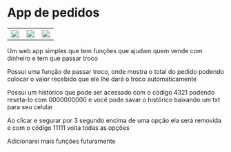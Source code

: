 # App de pedidos

<table>
  <tr>
    <td>
        <img src='https://github.com/Elvis-Almeida/App-pedidos/assets/70353348/9699a902-d2e4-4857-9a73-6570e3693eed' width='100%'>
    </td>
    <td>
        <img src='https://github.com/Elvis-Almeida/App-pedidos/assets/70353348/9f27ee68-53d6-43e2-a3d0-a068eef5e42d' width='100%'>
    </td>
    <td>
        <img src='https://github.com/Elvis-Almeida/App-pedidos/assets/70353348/eddb3465-33b9-4572-a7bb-495191ea52a1' width='100%'>
    </td>
  </tr>
</table>

Um web app simples que tem funções que ajudam quem vende com dinheiro e tem que passar troco

Possui uma função de passar troco, onde mostra o total do pedido podendo colocar o valor recebido que ele lhe dará o troco automaticamente 

Possui um historico que pode ser acessado com o código 4321 podendo reseta-lo com 0000000000 e você pode savar o histórico baixando um txt para seu celular

Ao clicar e segurar por 3 segundo encima de uma opção ela será removida e com o código 11111 volta todas as opções 

Adicionarei mais funções futuramente


